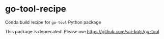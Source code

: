 # go-tool-recipe
Conda build recipe for `go-tool` Python package

This package is deprecated. Please use https://github.com/sci-bots/go-tool
